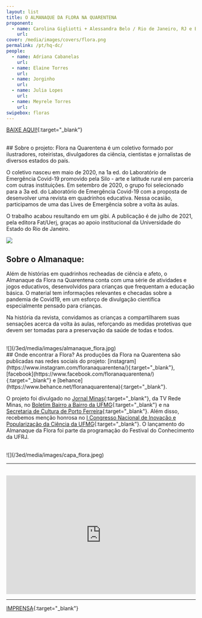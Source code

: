 ```yaml
---
layout: list
title: O ALMANAQUE DA FLORA NA QUARENTENA  
proponent:
  - name: Carolina Gigliotti + Alessandra Belo / Rio de Janeiro, RJ e Belo Horizonte, MG
    url: 
cover: /media/images/covers/flora.png
permalink: /pt/hq-dc/
people:
  - name: Adriana Cabanelas
    url:  
  - name: Elaine Torres
    url: 
  - name: Jorginho
    url: 
  - name: Julia Lopes
    url: 
  - name: Meyrele Torres
    url: 
swipebox: floras
---
```


[BAIXE AQUI!](/3ed/media/docs/almanaque_da_flora.pdf){:target="_blank"}


<br>
## Sobre o projeto:
Flora na Quarentena é um coletivo formado por ilustradores, roteiristas, divulgadores da ciência, cientistas e jornalistas de diversos estados do país.

O coletivo nasceu em maio de 2020, na 1a ed. do Laboratório de Emergência Covid-19 promovido pela Silo - arte e latitude rural em parceria com outras instituições. Em setembro de 2020, o grupo foi selecionado para a 3a ed. do Laboratório de Emergência Covid-19 com a proposta de desenvolver uma revista em quadrinhos educativa. Nessa ocasião, participamos de uma das Lives de Emergência sobre a volta às aulas.

O trabalho acabou resultando em um gibi. A publicação é de julho de 2021, pela editora Fat/Uerj, graças ao apoio institucional da Universidade do Estado do Rio de Janeiro.

![](/3ed/media/images/umano_flora.jpeg)

## Sobre o Almanaque:
Além de histórias em quadrinhos recheadas de ciência e afeto, o Almanaque da Flora na Quarentena conta com uma série de atividades e jogos educativos, desenvolvidos para crianças que frequentam a educação básica. O material tem informações relevantes e checadas sobre a pandemia de Covid19, em um esforço de divulgação científica especialmente pensado para crianças.

Na história da revista, convidamos as crianças a compartilharem suas sensações acerca da volta às aulas, reforçando as medidas protetivas que devem ser tomadas para a preservação da saúde de todas e todos.
  
<br>
![](/3ed/media/images/almanaque_flora.jpg)

<br>
## Onde encontrar a Flora?
As produções da Flora na Quarentena são publicadas nas redes sociais do projeto: [instagram](https://www.instagram.com/floranaquarentena/){:target="_blank"}, [facebook](https://www.facebook.com/floranaquarentena/){:target="_blank"} e [behance](https://www.behance.net/floranaquarentena){:target="_blank"}.

O projeto foi divulgado no [Jornal Minas](https://youtu.be/3Bd9bJ2FO0w){:target="_blank"}, da TV Rede Minas, no [Boletim Bairro a Bairro da UFMG](https://issuu.com/boletimbairroabairro/docs/boletim_junho-29-6-2020/2){:target="_blank"} e na [Secretaria de Cultura de Porto Ferreira](https://www.facebook.com/watch/live/?v=352581169047177&ref=watch_permalink){:target="_blank"}. Além disso, recebemos menção honrosa no [I Congresso Nacional de Inovação e Popularização da Ciência da UFMG](https://youtu.be/1SatWXMx3qU){:target="_blank"}. O lançamento do Almanaque da Flora foi parte da programação do Festival do Conhecimento da UFRJ.


<br>
![](/3ed/media/images/capa_flora.jpeg)

<br>

---

<br>
<iframe width="100%" height="315" src="https://www.youtube.com/embed/ipbD_AdRgO8" frameborder="0" allow="accelerometer; autoplay; encrypted-media; gyroscope; picture-in-picture" allowfullscreen></iframe>
<br>


---

[IMPRENSA](/3ed/pt/imprensa/flora){:target="_blank"}
